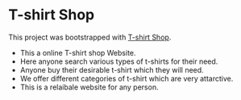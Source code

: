 # T-shirt Shop

This project was bootstrapped with [T-shirt Shop](https://t-shirt-online-shop.netlify.app/).
* This a online T-shirt shop Website.
* Here anyone search various types of t-shirts for their need.
* Anyone buy their desirable t-shirt which they will need.
* We offer different categories of t-shirt which are very attarctive.
* This is a relaibale website for any person.



